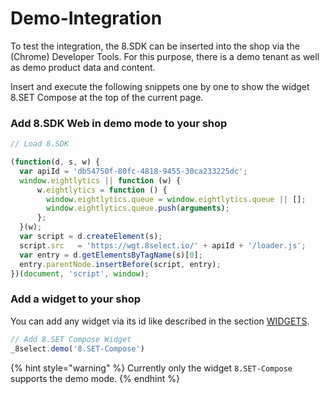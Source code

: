 # Demo-Integration

To test the integration, the 8.SDK can be inserted into the shop via the \(Chrome\) Developer Tools. For this purpose, there is a demo tenant as well as demo product data and content. 

Insert and execute the following snippets one by one to show the widget 8.SET Compose at the top of the current page.

### Add 8.SDK Web in demo mode to your shop

```javascript
// Load 8.SDK

(function(d, s, w) {
  var apiId = 'db54750f-80fc-4818-9455-30ca233225dc';
  window.eightlytics || function (w) {
      w.eightlytics = function () {
        window.eightlytics.queue = window.eightlytics.queue || [];
        window.eightlytics.queue.push(arguments);
      };
  }(w);
  var script = d.createElement(s);
  script.src   = 'https://wgt.8select.io/' + apiId + '/loader.js';
  var entry = d.getElementsByTagName(s)[0];
  entry.parentNode.insertBefore(script, entry);
})(document, 'script', window);
```

### Add a widget to your shop

You can add any widget via its id like described in the section [WIDGETS](https://docs.8select.io/widgets/).

```javascript
// Add 8.SET Compose Widget
_8select.demo('8.SET-Compose')
```

{% hint style="warning" %}
Currently only the widget `8.SET-Compose` supports the demo mode.
{% endhint %}

